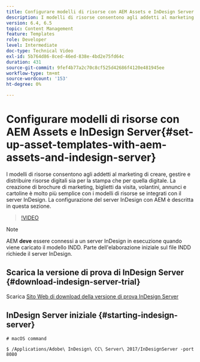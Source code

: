 ```yaml
---
title: Configurare modelli di risorse con AEM Assets e InDesign Server
description: I modelli di risorse consentono agli addetti al marketing di creare, gestire e distribuire risorse digitali sia per la stampa che per quella digitale. La creazione di brochure di marketing, biglietti da visita, volantini, annunci e cartoline è molto più semplice con i modelli di risorse se integrati con il server InDesign. La configurazione del server InDesign con AEM è descritta in questa sezione.
version: 6.4, 6.5
topic: Content Management
feature: Templates
role: Developer
level: Intermediate
doc-type: Technical Video
exl-id: 5b764d86-8ced-46ed-838e-4bd2e75fd64c
duration: 431
source-git-commit: 9fef4b77a2c70c8cf525d42686f4120e481945ee
workflow-type: tm+mt
source-wordcount: '153'
ht-degree: 0%

---
```


# Configurare modelli di risorse con AEM Assets e InDesign Server{#set-up-asset-templates-with-aem-assets-and-indesign-server}

I modelli di risorse consentono agli addetti al marketing di creare, gestire e distribuire risorse digitali sia per la stampa che per quella digitale. La creazione di brochure di marketing, biglietti da visita, volantini, annunci e cartoline è molto più semplice con i modelli di risorse se integrati con il server InDesign. La configurazione del server InDesign con AEM è descritta in questa sezione.

>[!VIDEO](https://video.tv.adobe.com/v/17069?quality=12&learn=on)

>[!NOTE]
>
>AEM **deve** essere connessi a un server InDesign in esecuzione quando viene caricato il modello INDD. Parte dell&#39;elaborazione iniziale sul file INDD richiede il server InDesign.

## Scarica la versione di prova di InDesign Server {#download-indesign-server-trial}

Scarica [Sito Web di download della versione di prova InDesign Server](https://www.adobeprerelease.com/)

## InDesign Server iniziale {#starting-indesign-server}

```shell
# macOS command

$ /Applications/Adobe\ InDesign\ CC\ Server\ 2017/InDesignServer -port 8080
```

